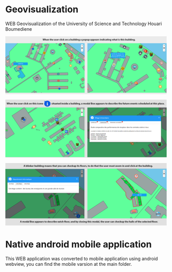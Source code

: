 # Geovisualization

WEB Geovisualization of the University of Science and Technology Houari Boumediene

![alt text](https://github.com/CHEREF-Mehdi/Geovisualization/blob/master/ReadMeImage/demo1.png)


![alt text](https://github.com/CHEREF-Mehdi/Geovisualization/blob/master/ReadMeImage/demo2.png)


![alt text](https://github.com/CHEREF-Mehdi/Geovisualization/blob/master/ReadMeImage/demo3.png)

# Native android mobile application

This WEB application was converted to mobile application using android webview, you can find the mobile varsion at the main folder.
